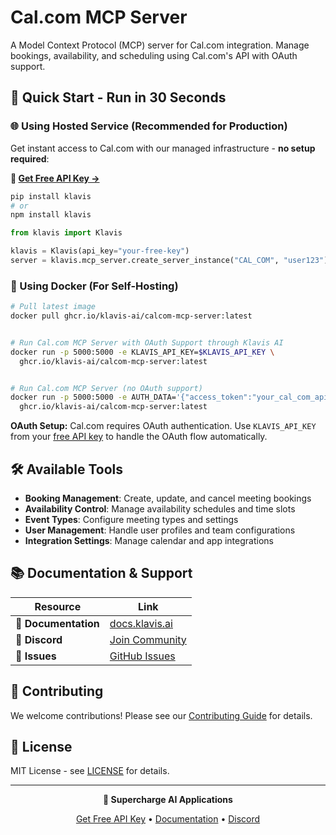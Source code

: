 # Cal.com MCP Server

A Model Context Protocol (MCP) server for Cal.com integration. Manage bookings, availability, and scheduling using Cal.com's API with OAuth support.

## 🚀 Quick Start - Run in 30 Seconds

### 🌐 Using Hosted Service (Recommended for Production)

Get instant access to Cal.com with our managed infrastructure - **no setup required**:

**🔗 [Get Free API Key →](https://www.klavis.ai/home/api-keys)**

```bash
pip install klavis
# or
npm install klavis
```

```python
from klavis import Klavis

klavis = Klavis(api_key="your-free-key")
server = klavis.mcp_server.create_server_instance("CAL_COM", "user123")
```

### 🐳 Using Docker (For Self-Hosting)

```bash
# Pull latest image
docker pull ghcr.io/klavis-ai/calcom-mcp-server:latest


# Run Cal.com MCP Server with OAuth Support through Klavis AI
docker run -p 5000:5000 -e KLAVIS_API_KEY=$KLAVIS_API_KEY \
  ghcr.io/klavis-ai/calcom-mcp-server:latest


# Run Cal.com MCP Server (no OAuth support)
docker run -p 5000:5000 -e AUTH_DATA='{"access_token":"your_cal_com_api_key_here"}' \
  ghcr.io/klavis-ai/calcom-mcp-server:latest
```

**OAuth Setup:** Cal.com requires OAuth authentication. Use `KLAVIS_API_KEY` from your [free API key](https://www.klavis.ai/home/api-keys) to handle the OAuth flow automatically.

## 🛠️ Available Tools

- **Booking Management**: Create, update, and cancel meeting bookings
- **Availability Control**: Manage availability schedules and time slots
- **Event Types**: Configure meeting types and settings
- **User Management**: Handle user profiles and team configurations
- **Integration Settings**: Manage calendar and app integrations

## 📚 Documentation & Support

| Resource | Link |
|----------|------|
| **📖 Documentation** | [docs.klavis.ai](https://docs.klavis.ai) |
| **💬 Discord** | [Join Community](https://discord.gg/p7TuTEcssn) |
| **🐛 Issues** | [GitHub Issues](https://github.com/klavis-ai/klavis/issues) |

## 🤝 Contributing

We welcome contributions! Please see our [Contributing Guide](../../CONTRIBUTING.md) for details.

## 📜 License

MIT License - see [LICENSE](../../LICENSE) for details.

---

<div align="center">
  <p><strong>🚀 Supercharge AI Applications </strong></p>
  <p>
    <a href="https://www.klavis.ai">Get Free API Key</a> •
    <a href="https://docs.klavis.ai">Documentation</a> •
    <a href="https://discord.gg/p7TuTEcssn">Discord</a>
  </p>
</div>
